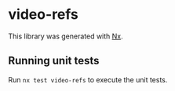 # video-refs

This library was generated with [Nx](https://nx.dev).

## Running unit tests

Run `nx test video-refs` to execute the unit tests.
